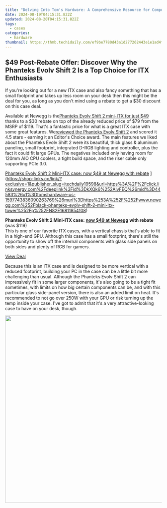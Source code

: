 ```yaml
---
title: "Delving Into Tom's Hardware: A Comprehensive Resource for Computer Enthusiasts"
date: 2024-08-19T04:15:31.822Z
updated: 2024-08-20T04:15:31.822Z
tags:
  - cases
categories:
  - hardware
thumbnail: https://thmb.techidaily.com/ef9be7780d43a1d277262443e1e1ad4f9cd5011c4e9a9bd97f972e7408a7d734.jpg
---
```


## $49 Post-Rebate Offer: Discover Why the Phanteks Evolv Shift 2 Is a Top Choice for ITX Enthusiasts

If you're looking out for a new ITX case and also fancy something that has a small footprint and takes up less room on your desk then this might be the deal for you, as long as you don't mind using a rebate to get a $30 discount on this case deal.

 Available at Newegg is the[Phanteks Evolv Shift 2 mini-ITX for just $49](https://shop-links.co/link/?exclusive=1&publisher_slug=itechdaily19598&url=https%3A%2F%2Fclick.linksynergy.com%2Fdeeplink%3Fid%3DkXQk6%252AivFEQ%26mid%3D44583%26u1%3Dtomshardware-us-7606123230805213446%26murl%3Dhttps%253A%252F%252Fwww.newegg.com%252Fblack-phanteks-evolv-shift-2-mini-itx-tower%252Fp%252FN82E16811854108) thanks to a $30 rebate on top of the already reduced price of $79 from the MSRP of $119\. That's a fantastic price for what is a great ITX case with some great features. We[reviewed the Phanteks Evolv Shift 2](https://tools.techidaily.com) and scored it 4.5 stars - earning it an Editor's Choice award. The main features we liked about the Phanteks Evolv Shift 2 were its beautiful, thick glass & aluminum paneling, small footprint, integrated D-RGB lighting and controller, plus the fact it could fit large GPUs. The negatives included only having room for 120mm AIO CPU coolers, a tight build space, and the riser cable only supporting PCIe 3.0.

[Phanteks Evolv Shift 2 Mini-ITX case: now $49 at Newegg with rebate](https://cdn.mos.cms.futurecdn.net/aU4LcJRHjNWhhfoZaTvZ6E-200-100.png "Phanteks Evolv Shift 2 Mini-ITX case: now $49 at Newegg with rebate") ](https://shop-links.co/link/?exclusive=1&publisher_slug=itechdaily19598&url=https%3A%2F%2Fclick.linksynergy.com%2Fdeeplink%3Fid%3DkXQk6%252AivFEQ%26mid%3D44583%26u1%3Dtomshardware-us-1597743836090263769%26murl%3Dhttps%253A%252F%252Fwww.newegg.com%252Fblack-phanteks-evolv-shift-2-mini-itx-tower%252Fp%252FN82E16811854108)

**Phanteks Evolv Shift 2 Mini-ITX case:** [**now $49 at Newegg**](https://shop-links.co/link/?exclusive=1&publisher_slug=itechdaily19598&url=https%3A%2F%2Fclick.linksynergy.com%2Fdeeplink%3Fid%3DkXQk6%252AivFEQ%26mid%3D44583%26u1%3Dtomshardware-us-5215503595420366124%26murl%3Dhttps%253A%252F%252Fwww.newegg.com%252Fblack-phanteks-evolv-shift-2-mini-itx-tower%252Fp%252FN82E16811854108) **with rebate** (was $119)  
 This is one of our favorite ITX cases, with a vertical chassis that's able to fit in a high-end GPU. Although this case has a small footprint, there's still the opportunity to show off the internal components with glass side panels on both sides and plenty of RGB for gamers.

[View Deal](https://shop-links.co/link/?exclusive=1&publisher_slug=itechdaily19598&url=https%3A%2F%2Fclick.linksynergy.com%2Fdeeplink%3Fid%3DkXQk6%252AivFEQ%26mid%3D44583%26u1%3Dtomshardware-us-1597743836090263769%26murl%3Dhttps%253A%252F%252Fwww.newegg.com%252Fblack-phanteks-evolv-shift-2-mini-itx-tower%252Fp%252FN82E16811854108)

 Because this is an ITX case and is designed to be more vertical with a reduced footprint, building your PC in the case can be a little bit more challenging than usual. Although the Phanteks Evolv Shift 2 can impressively fit in some larger components, it's also going to be a tight fit sometimes, with limits on how big certain components can be, and with this particular glass side-panel version, there is also an added limit on heat. It's recommended to not go over 250W with your GPU or risk turning up the temp inside your case. I've got to admit that it's a very attractive-looking case to have on your desk, though.

<ins class="adsbygoogle"
     style="display:block"
     data-ad-format="autorelaxed"
     data-ad-client="ca-pub-7571918770474297"
     data-ad-slot="1223367746"></ins>



<ins class="adsbygoogle"
     style="display:block"
     data-ad-client="ca-pub-7571918770474297"
     data-ad-slot="8358498916"
     data-ad-format="auto"
     data-full-width-responsive="true"></ins>



<!-- affiliate ads begin -->
<a href="https://appsumo.8odi.net/c/5597632/2068416/7443" target="_top" id="2068416"><img src="//a.impactradius-go.com/display-ad/7443-2068416" border="0" alt="" width="1200" height="600"/></a><img height="0" width="0" src="https://appsumo.8odi.net/i/5597632/2068416/7443" style="position:absolute;visibility:hidden;" border="0" />
<!-- affiliate ads end -->